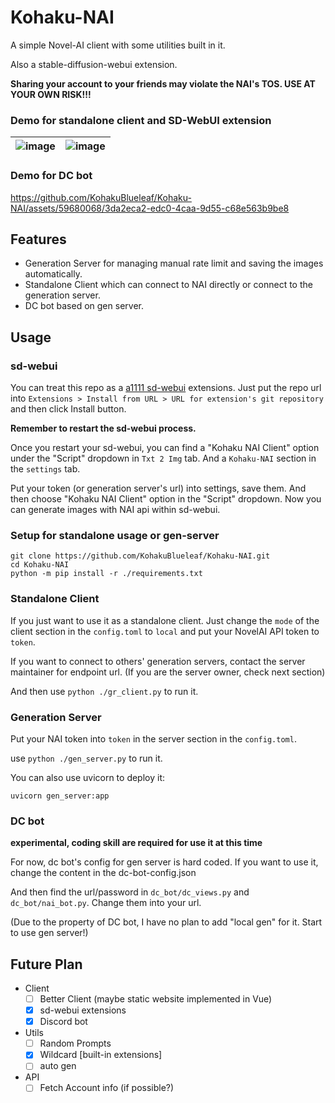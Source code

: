 # Kohaku-NAI
A simple Novel-AI client with some utilities built in it.

Also a stable-diffusion-webui extension.

**Sharing your account to your friends may violate the NAI's TOS. USE AT YOUR OWN RISK!!!**

### Demo for standalone client and SD-WebUI extension
|![image](https://github.com/KohakuBlueleaf/Kohaku-NAI/assets/59680068/8d679565-a578-4c50-8e97-fcedf77f4271)|![image](https://github.com/KohakuBlueleaf/Kohaku-NAI/assets/59680068/3ce65dff-68a7-4122-bec9-58c6bd4ade01)|
| --- | ---|

### Demo for DC bot
https://github.com/KohakuBlueleaf/Kohaku-NAI/assets/59680068/3da2eca2-edc0-4caa-9d55-c68e563b9be8


## Features
* Generation Server for managing manual rate limit and saving the images automatically.
* Standalone Client which can connect to NAI directly or connect to the generation server.
* DC bot based on gen server.

## Usage

### sd-webui
You can treat this repo as a [a1111 sd-webui](https://github.com/AUTOMATIC1111/stable-diffusion-webui) extensions.
Just put the repo url into `Extensions > Install from URL > URL for extension's git repository` and then click Install button.

**Remember to restart the sd-webui process.**

Once you restart your sd-webui, you can find a "Kohaku NAI Client" option under the "Script" dropdown in `Txt 2 Img` tab. And a `Kohaku-NAI` section in the `settings` tab.

Put your token (or generation server's url) into settings, save them. And then choose "Kohaku NAI Client" option in the "Script" dropdown. Now you can generate images with NAI api within sd-webui.

### Setup for standalone usage or gen-server
```
git clone https://github.com/KohakuBlueleaf/Kohaku-NAI.git
cd Kohaku-NAI
python -m pip install -r ./requirements.txt
```

### Standalone Client
If you just want to use it as a standalone client.
Just change the `mode` of the client section in the `config.toml` to `local` and put your NovelAI API token to `token`.

If you want to connect to others' generation servers, contact the server maintainer for endpoint url.
(If you are the server owner, check next section)

And then use `python ./gr_client.py` to run it.

### Generation Server
Put your NAI token into `token` in the server section in the `config.toml`.

use `python ./gen_server.py` to run it.

You can also use uvicorn to deploy it:
```
uvicorn gen_server:app
```

### DC bot
**experimental, coding skill are required for use it at this time**

For now, dc bot's config for gen server is hard coded.
If you want to use it, change the content in the dc-bot-config.json

And then find the url/password in `dc_bot/dc_views.py` and `dc_bot/nai_bot.py`. Change them into your url.

(Due to the property of DC bot, I have no plan to add "local gen" for it. Start to use gen server!)


## Future Plan
* Client
    - [ ] Better Client (maybe static website implemented in Vue)
    - [x] sd-webui extensions
    - [x] Discord bot 
* Utils
    - [ ] Random Prompts
    - [x] Wildcard [built-in extensions]
    - [ ] auto gen
* API
    - [ ] Fetch Account info (if possible?)
